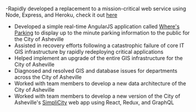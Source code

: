 -Rapidly developed a replacement to a mission-critical web service using Node, Express, and Heroku, check it out [here](http://www.mapwnc.org/)
- Developed a simple real-time AngularJS application called [Where's Parking](http://www.ashevillenc.gov/departments/parking/find_parking.htm) to display up to the minute parking information to the public for the City of Asheville
- Assisted in recovery efforts following a catastrophic failure of core IT GIS infrastructure by rapidly redeploying critical applications
- Helped implement an  upgrade of the entire GIS infrastructure for the City of Asheville
- Diagnosed and resolved GIS and database issues for departments across the City of Asheville
- Worked with team members to develop a new data architecture of the City of Asheville
- Worked with team members to develop a new version of the City of Asheville's [SimpliCity](http://simplicity.ashevillenc.gov/#/search) web app using React, Redux, and GraphQL
